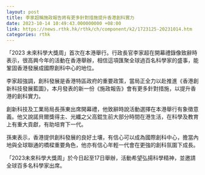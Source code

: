 ```yaml
---
layout: post
title: 李家超稱施政報告將有更多針對措施提升香港創科實力
date: 2023-10-14 10:49:43.000000000 +08:00
link: https://news.rthk.hk/rthk/ch/component/k2/1723125-20231014.htm
categories: rthk
---
```


「2023 未來科學大獎周」首次在本港舉行。行政長官李家超在開幕禮錄像致辭時表示，很高興今年的活動在香港舉辦，相信這項匯聚全球過百名科學家的盛事，能鞏固香港發展成國際創科中心的地位。

李家超強調，創科發展是香港特區政府的重要政策，當局正全力以赴推進《香港創新科技發展藍圖》，本月發表的新一份《施政報告》會有更多針對措施，以提升香港的創科實力。

創新科技及工業局局長孫東出席開幕禮，他致辭時說活動選擇在本港舉行有象徵意義。他又說諾貝爾獎得主、光纖之父高錕生前大部分時間在港生活，在科學及教育上有重大貢獻，有助培育下一代。

孫東表示，香港提供創科發展的良好土壤，有信心可以成為國際創科中心，擔當內地與全球聯通的橋樑重要角色，他亦有信心年輕一代會在更強的創科氛圍下成長。

「2023未來科學大獎周」於今日起至17日舉辦，活動希望弘揚科學精神，並邀請全球百多名科學家出席。
